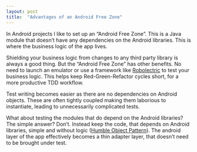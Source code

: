 ```yaml
---
layout: post
title:  "Advantages of an Android Free Zone"
---
```

In Android projects I like to set up an “Android Free Zone”. This is a Java module that doesn’t have any dependencies on the Android libraries. This is where the business logic of the app lives.

Shielding your business logic from changes to any third party library is always a good thing. But the “Android Free Zone” has other benefits. No need to launch an emulator or use a framework like [Robolectric] to test your business logic. This helps keep Red-Green-Refactor cycles short, for a more productive TDD workflow.

<!--more-->

Test writing becomes easier as there are no dependencies on Android objects. These are often tightly coupled making them laborious to instantiate, leading to unnecessarily complicated tests.

What about testing the modules that do depend on the Android libraries?  The simple answer? Don’t. Instead keep the code, that depends on Android libraries, simple and without logic ([Humble Object Pattern]). The android layer of the app effectively becomes a thin adapter layer, that doesn’t need to be brought under test.

[Robolectric]: http://robolectric.org/
[Humble Object Pattern]: http://xunitpatterns.com/Humble%20Object.html
